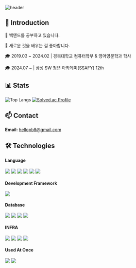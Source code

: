 ![header](https://capsule-render.vercel.app/api?type=wave&color=auto&height=300&section=header&text=Welcome%20👋&fontSize=90)

## 👋 Introduction


🌱 백엔드를 공부하고 있습니다.

🤔 새로운 것을 배우는 걸 좋아합니다.

🎓 2019.03 ~ 2024.02 |  경북대학교 컴퓨터학부 & 영어영문학과 학사

🎓 2024.07 ~         |  삼성 SW 청년 아카데미(SSAFY) 12th

## 📊 Stats
![Top Langs](https://github-readme-stats.vercel.app/api/top-langs/?username=thegr8od&layout=compact&theme=tokyonight) [![Solved.ac Profile](http://mazassumnida.wtf/api/v2/generate_badge?boj=zzjoon)](https://solved.ac/zzjoon/)


## 📫 Contact
**Email:** hellopb8@gmail.com


## 🛠️ Technologies

#### Language
<img src="https://img.shields.io/badge/java-007396?style=for-the-badge&logo=java&logoColor=white"> <img src="https://img.shields.io/badge/Python-3776AB?style=for-the-badge&logo=Python&logoColor=white"> <img src="https://img.shields.io/badge/c++-00599C?style=for-the-badge&logo=c%2B%2B&logoColor=white"> <img src="https://img.shields.io/badge/html5-E34F26?style=for-the-badge&logo=html5&logoColor=white"> <img src="https://img.shields.io/badge/css-1572B6?style=for-the-badge&logo=css3&logoColor=white"> <img src="https://img.shields.io/badge/JavaScript-F7DF1E?style=for-the-badge&logo=JavaScript&logoColor=white">

#### Development Framework
<img src="https://img.shields.io/badge/spring-6DB33F?style=for-the-badge&logo=spring&logoColor=white">

#### Database
<img src="https://img.shields.io/badge/oracle-F80000?style=for-the-badge&logo=oracle&logoColor=white"> <img src="https://img.shields.io/badge/mysql-4479A1?style=for-the-badge&logo=mysql&logoColor=white"> <img src="https://img.shields.io/badge/Redis-DC382D?style=for-the-badge&logo=Redis&logoColor=white"> <img src="https://img.shields.io/badge/PostgreSQL-336791?style=for-the-badge&logo=PostgreSQL&logoColor=white">

#### INFRA
<img src="https://img.shields.io/badge/nginx-%23009639.svg?style=for-the-badge&logo=nginx&logoColor=white"> <img src="https://img.shields.io/badge/docker-%230db7ed.svg?style=for-the-badge&logo=docker&logoColor=white"> <img src="https://img.shields.io/badge/Amazon%20EC2-FF9900?style=for-the-badge&logo=Amazon%20EC2&logoColor=white"> <img src="https://img.shields.io/badge/Amazon%20S3-569A31?style=for-the-badge&logo=Amazon%20S3&logoColor=white">


#### Used At Once
<img src="https://img.shields.io/badge/vue.js-4FC08D?style=for-the-badge&logo=vue.js&logoColor=white"> <img src="https://img.shields.io/badge/node.js-339933?style=for-the-badge&logo=Node.js&logoColor=white">
 
